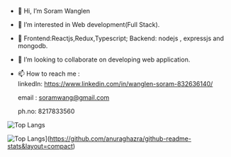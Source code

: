 - 👋 Hi, I’m Soram Wanglen
- 👀 I’m interested in Web development(Full Stack).
- 🌱 Frontend:Reactjs,Redux,Typescript; Backend: nodejs , expressjs and mongodb.
- 💞️ I’m looking to collaborate on developing web application.
- 📫 How to reach me :  
  linkedIn: https://www.linkedin.com/in/wanglen-soram-832636140/
  
  email : soramwang@gmail.com 
    
  ph.no: 8217833560

![Top Langs](https://github-readme-stats.vercel.app/api/top-langs/?username=anuraghazra&layout=compact)

 ![Top Langs](https://github-readme-stats.vercel.app/api?username=soram123&layout=compact)](https://github.com/anuraghazra/github-readme-stats&layout=compact)
  
   


